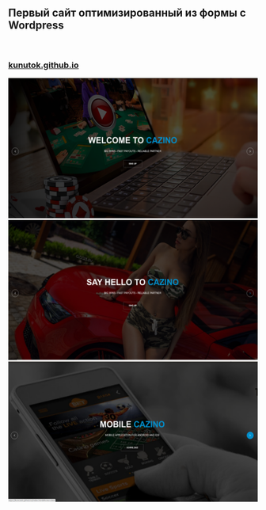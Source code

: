 <h2>Первый сайт оптимизированный из формы с Wordpress</h2><br>
<h3><a href="kunutok.github.io">kunutok.github.io</a></h3>
<img src="https://github.com/KunuTOK/KunuTOK.github.io/blob/master/images/img1.png?raw=true"><br>
<img src="https://github.com/KunuTOK/KunuTOK.github.io/blob/master/images/img2.png?raw=true"><br>
<img src="https://github.com/KunuTOK/KunuTOK.github.io/blob/master/images/img3.png?raw=true">
